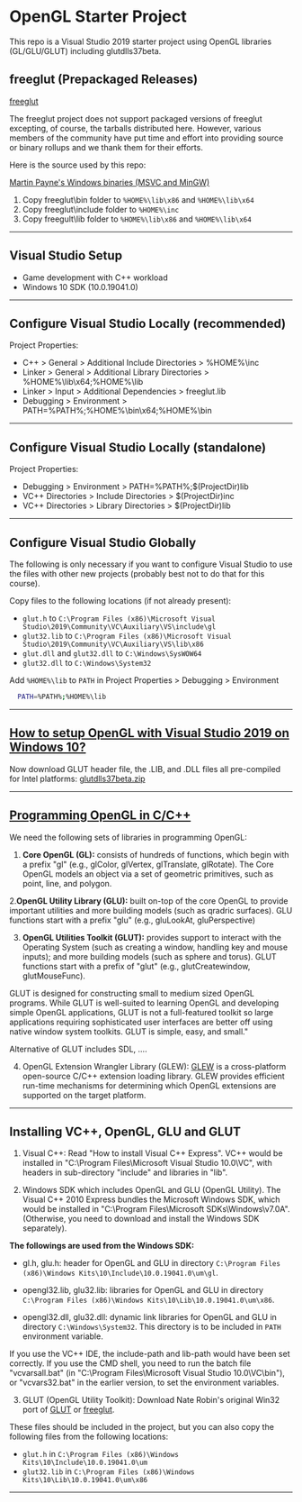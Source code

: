 # OpenGL Starter Project

This repo is a Visual Studio 2019 starter project using OpenGL libraries (GL/GLU/GLUT) including glutdlls37beta.

## freeglut (Prepackaged Releases)

[freeglut](http://freeglut.sourceforge.net/index.php#download)

The freeglut project does not support packaged versions of freeglut excepting, of course, the tarballs distributed here. However, various members of the community have put time and effort into providing source or binary rollups and we thank them for their efforts.

Here is the source used by this repo:

[Martin Payne's Windows binaries (MSVC and MinGW)](https://www.transmissionzero.co.uk/software/freeglut-devel/)

1. Copy freeglut\bin folder to `%HOME%\lib\x86` and  `%HOME%\lib\x64`
2. Copy freeglut\include folder to `%HOME%\inc`
3. Copy freegult\lib folder to `%HOME%\lib\x86` and `%HOME%\lib\x64`


----------


## Visual Studio Setup

- Game development with C++ workload
- Windows 10 SDK (10.0.19041.0)

----------


## Configure Visual Studio Locally (recommended)

Project Properties:

- C++ > General > Additional Include Directories > %HOME%\inc
- Linker > General > Additional Library Directories > %HOME%\lib\x64;%HOME%\lib
- Linker > Input > Additional Dependencies > freeglut.lib
- Debugging > Environment > PATH=%PATH%;%HOME%\bin\x64;%HOME%\bin


----------


## Configure Visual Studio Locally (standalone)

Project Properties:

- Debugging > Environment > PATH=%PATH%;$(ProjectDir)lib
- VC++ Directories > Include Directories > $(ProjectDir)inc
- VC++ Directories > Library Directories > $(ProjectDir)lib


----------


## Configure Visual Studio Globally

The following is only necessary if you want to configure Visual Studio to use the files with other new projects (probably best not to do that for this course).

Copy files to the following locations (if not already present):

- `glut.h` to `C:\Program Files (x86)\Microsoft Visual Studio\2019\Community\VC\Auxiliary\VS\include\gl`
- `glut32.lib` to `C:\Program Files (x86)\Microsoft Visual Studio\2019\Community\VC\Auxiliary\VS\lib\x86`
- `glut.dll` and `glut32.dll` to `C:\Windows\SysWOW64`
- `glut32.dll` to `C:\Windows\System32`


Add `%HOME%\lib` to `PATH` in Project Properties > Debugging > Environment

```bash
  PATH=%PATH%;%HOME%\lib
```

----------

## [How to setup OpenGL with Visual Studio 2019 on Windows 10?](https://www.geeksforgeeks.org/how-to-setup-opengl-with-visual-studio-2019-on-windows-10/)

Now download GLUT header file, the .LIB, and .DLL files all pre-compiled for Intel platforms: [glutdlls37beta.zip](https://www.opengl.org/resources/libraries/glut/glutdlls37beta.zip)

----------

## [Programming OpenGL in C/C++](https://www3.ntu.edu.sg/home/ehchua/programming/opengl/HowTo_OpenGL_C.html)

We need the following sets of libraries in programming OpenGL:

1. **Core OpenGL (GL):** consists of hundreds of functions, which begin with a prefix "gl" (e.g., glColor, glVertex, glTranslate, glRotate). The Core OpenGL models an object via a set of geometric primitives, such as point, line, and polygon.

2.**OpenGL Utility Library (GLU):** built on-top of the core OpenGL to provide important utilities and more building models (such as qradric surfaces). GLU functions start with a prefix "glu" (e.g., gluLookAt, gluPerspective)

3. **OpenGL Utilities Toolkit (GLUT):** provides support to interact with the Operating System (such as creating a window, handling key and mouse inputs); and more building models (such as sphere and torus). GLUT functions start with a prefix of "glut" (e.g., glutCreatewindow, glutMouseFunc).

GLUT is designed for constructing small to medium sized OpenGL programs. While GLUT is well-suited to learning OpenGL and developing simple OpenGL applications, GLUT is not a full-featured toolkit so large applications requiring sophisticated user interfaces are better off using native window system toolkits. GLUT is simple, easy, and small."

Alternative of GLUT includes SDL, ....

4. OpenGL Extension Wrangler Library (GLEW): [GLEW](http://glew.sourceforge.net/) is a cross-platform open-source C/C++ extension loading library. GLEW provides efficient run-time mechanisms for determining which OpenGL extensions are supported on the target platform.

----------

##  Installing VC++, OpenGL, GLU and GLUT

1. Visual C++: Read "How to install Visual C++ Express". VC++ would be installed in "C:\Program Files\Microsoft Visual Studio 10.0\VC", with headers in sub-directory "include" and libraries in "lib".

2. Windows SDK which includes OpenGL and GLU (OpenGL Utility). The Visual C++ 2010 Express bundles the Microsoft Windows SDK, which would be installed in "C:\Program Files\Microsoft SDKs\Windows\v7.0A". (Otherwise, you need to download and install the Windows SDK separately).

**The followings are used from the Windows SDK:**

- gl.h, glu.h: header for OpenGL and GLU in directory `C:\Program Files (x86)\Windows Kits\10\Include\10.0.19041.0\um\gl`.

- opengl32.lib, glu32.lib: libraries for OpenGL and GLU in directory `C:\Program Files (x86)\Windows Kits\10\Lib\10.0.19041.0\um\x86`.

- opengl32.dll, glu32.dll: dynamic link libraries for OpenGL and GLU in directory `C:\Windows\System32`. This directory is to be included in `PATH` environment variable.

If you use the VC++ IDE, the include-path and lib-path would have been set correctly. If you use the CMD shell, you need to run the batch file "vcvarsall.bat" (in "C:\Program Files\Microsoft Visual Studio 10.0\VC\bin"), or "vcvars32.bat" in the earlier version, to set the environment variables.

3. GLUT (OpenGL Utility Toolkit): Download Nate Robin's original Win32 port of [GLUT](http://www.xmission.com/~nate/glut.html) or [freeglut](http://freeglut.sourceforge.net). 

These files should be included in the project, but you can also copy the following files from the following locations:

- `glut.h` in `C:\Program Files (x86)\Windows Kits\10\Include\10.0.19041.0\um`
- `glut32.lib` in `C:\Program Files (x86)\Windows Kits\10\Lib\10.0.19041.0\um\x86`

----------


